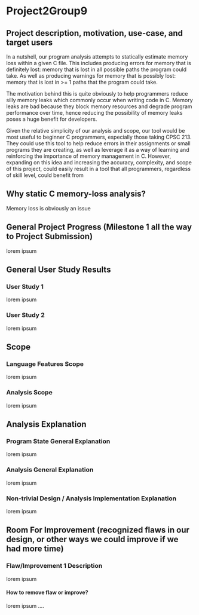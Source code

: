 # Project2Group9


## Project description, motivation, use-case, and target users
In a nutshell, our program analysis attempts to statically estimate memory loss within a given C file. This includes producing errors for memory that is definitely lost: memory that is lost in all possible paths the program could take. As well as producing warnings for memory that is possibly lost: memory that is lost in >= 1 paths that the program could take.

The motivation behind this is quite obviously to help programmers reduce silly memory leaks which commonly occur when writing code in C. Memory leaks are bad because they block memory resources and degrade program performance over time, hence reducing the possibility of memory leaks poses a huge benefit for developers.

Given the relative simplicity of our analysis and scope, our tool would be most useful to beginner C programmers, especially those taking CPSC 213. They could use this tool to help reduce errors in their assignments or small programs they are creating, as well as leverage it as a way of learning and reinforcing the importance of memory management in C. However, expanding on this idea and increasing the accuracy, complexity, and scope of this project, could easily result in a tool that all programmers, regardless of skill level, could benefit from


## Why static C memory-loss analysis?
Memory loss is obviously an issue


## General Project Progress (Milestone 1 all the way to Project Submission)
lorem ipsum


## General User Study Results
### User Study 1
lorem ipsum
### User Study 2
lorem ipsum


## Scope
### Language Features Scope
lorem ipsum
### Analysis Scope
lorem ipsum


## Analysis Explanation
### Program State General Explanation
lorem ipsum
### Analysis General Explanation
lorem ipsum
### Non-trivial Design / Analysis Implementation Explanation
lorem ipsum

## Room For Improvement (recognized flaws in our design, or other ways we could improve if we had more time)
### Flaw/Improvement 1 Description
lorem ipsum
#### How to remove flaw or improve? 
lorem ipsum
....
